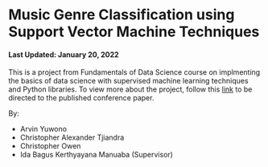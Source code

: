 # Music Genre Classification using Support Vector Machine Techniques

#### Last Updated: January 20, 2022

This is a project from Fundamentals of Data Science course on implmenting the basics of data science with supervised machine learning techniques and Python libraries. To view more about the project, follow this [link](https://ieeexplore.ieee.org/document/10277842) to be directed to the published conference paper.

By:
- Arvin Yuwono
- Christopher Alexander Tjiandra
- Christopher Owen
- Ida Bagus Kerthyayana Manuaba (Supervisor)
